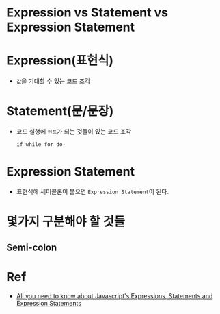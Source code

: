 # Expression vs Statement vs Expression Statement

# Expression(표현식)

- `값`을 기대할 수 있는 코드 조각

# Statement(문/문장)

- 코드 실행에 `힌트`가 되는 것들이 있는 코드 조각

  ```
  if while for do-
  ```

# Expression Statement

- 표현식에 세미콜론이 붙으면 `Expression Statement`이 된다.

# 몇가지 구분해야 할 것들

## Semi-colon

# Ref

- [All you need to know about Javascript's Expressions, Statements and Expression Statements](https://dev.to/promhize/javascript-in-depth-all-you-need-to-know-about-expressions-statements-and-expression-statements-5k2)
